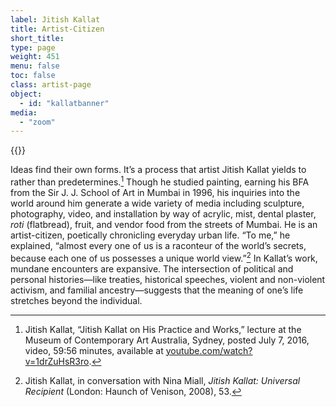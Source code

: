 ```yaml
---
label: Jitish Kallat
title: Artist-Citizen
short_title:
type: page
weight: 451
menu: false
toc: false
class: artist-page
object:
  - id: "kallatbanner"
media:
  - "zoom"
---
```

{{<q-figure id="kallatbanner">}}

Ideas find their own forms. It’s a process that artist Jitish Kallat yields to rather than predetermines.[^1] Though he studied painting, earning his BFA from the Sir J. J. School of Art in Mumbai in 1996, his inquiries into the world around him generate a wide variety of media including sculpture, photography, video, and installation by way of acrylic, mist, dental plaster, *roti* (flatbread), fruit, and vendor food from the streets of Mumbai. He is an artist-citizen, poetically chronicling everyday urban life. “To me,” he explained, “almost every one of us is a raconteur of the world’s secrets, because each one of us possesses a unique world view.”[^2] In Kallat’s work, mundane encounters are expansive. The intersection of political and personal histories—like treaties, historical speeches, violent and non-violent activism, and familial ancestry—suggests that the meaning of one’s life stretches beyond the individual.

[^1]: Jitish Kallat, “Jitish Kallat on His Practice and Works,” lecture at the Museum of Contemporary Art Australia, Sydney, posted July 7, 2016, video, 59:56 minutes, available at [youtube.com/watch?v=1drZuHsR3ro](https://www.youtube.com/watch?v=1drZuHsR3ro).

[^2]: Jitish Kallat, in conversation with Nina Miall, *Jitish Kallat: Universal Recipient* (London: Haunch of Venison, 2008), 53.
